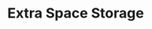 ---
title: "Extra Space Storage"
url: /peoria/extra-space-storage-north-75th-avenue/
shop: storage rental
---
